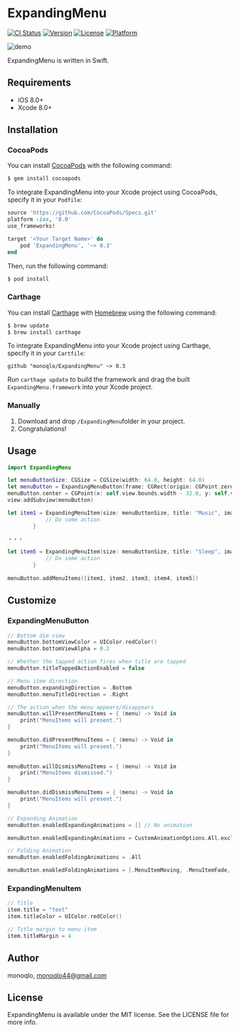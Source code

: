# ExpandingMenu

[![CI Status](http://img.shields.io/travis/monoqlo/ExpandingMenu.svg?style=flat)](https://travis-ci.org/monoqlo/ExpandingMenu)
[![Version](https://img.shields.io/cocoapods/v/ExpandingMenu.svg?style=flat)](http://cocoapods.org/pods/ExpandingMenu)
[![License](https://img.shields.io/cocoapods/l/ExpandingMenu.svg?style=flat)](http://cocoapods.org/pods/ExpandingMenu)
[![Platform](https://img.shields.io/cocoapods/p/ExpandingMenu.svg?style=flat)](http://cocoapods.org/pods/ExpandingMenu)

![demo](https://github.com/monoqlo/ExpandingMenu/blob/master/imgs/demo.gif)

ExpandingMenu is written in Swift.

## Requirements

- iOS 8.0+
- Xcode 8.0+

## Installation

### CocoaPods

You can install [CocoaPods](http://cocoapods.org) with the following command:

```bash
$ gem install cocoapods
```

To integrate ExpandingMenu into your Xcode project using CocoaPods, specify it in your `Podfile`:

```ruby
source 'https://github.com/CocoaPods/Specs.git'
platform :ios, '8.0'
use_frameworks!

target '<Your Target Name>' do
    pod 'ExpandingMenu', '~> 0.3'
end
```

Then, run the following command:

```bash
$ pod install
```

### Carthage

You can install [Carthage](https://github.com/Carthage/Carthage) with [Homebrew](http://brew.sh/) using the following command:

```bash
$ brew update
$ brew install carthage
```

To integrate ExpandingMenu into your Xcode project using Carthage, specify it in your `Cartfile`:

```ogdl
github "monoqlo/ExpandingMenu" ~> 0.3
```

Run `carthage update` to build the framework and drag the built `ExpandingMenu.framework` into your Xcode project.

### Manually
1. Download and drop ```/ExpandingMenu```folder in your project.  
2. Congratulations!  

## Usage

```swift
import ExpandingMenu

let menuButtonSize: CGSize = CGSize(width: 64.0, height: 64.0)
let menuButton = ExpandingMenuButton(frame: CGRect(origin: CGPoint.zero, size: menuButtonSize), centerImage: UIImage(named: "chooser-button-tab")!, centerHighlightedImage: UIImage(named: "chooser-button-tab-highlighted")!)
menuButton.center = CGPoint(x: self.view.bounds.width - 32.0, y: self.view.bounds.height - 72.0)
view.addSubview(menuButton)

let item1 = ExpandingMenuItem(size: menuButtonSize, title: "Music", image: UIImage(named: "chooser-moment-icon-music")!, highlightedImage: UIImage(named: "chooser-moment-icon-music-highlighted")!, backgroundImage: UIImage(named: "chooser-moment-button"), backgroundHighlightedImage: UIImage(named: "chooser-moment-button-highlighted")) { () -> Void in
            // Do some action
        }

・・・

let item5 = ExpandingMenuItem(size: menuButtonSize, title: "Sleep", image: UIImage(named: "chooser-moment-icon-sleep")!, highlightedImage: UIImage(named: "chooser-moment-icon-sleep-highlighted")!, backgroundImage: UIImage(named: "chooser-moment-button"), backgroundHighlightedImage: UIImage(named: "chooser-moment-button-highlighted")) { () -> Void in
            // Do some action
        }
        
menuButton.addMenuItems([item1, item2, item3, item4, item5])
```

## Customize

### ExpandingMenuButton

```swift
// Bottom dim view
menuButton.bottomViewColor = UIColor.redColor()
menuButton.bottomViewAlpha = 0.2

// Whether the tapped action fires when title are tapped
menuButton.titleTappedActionEnabled = false

// Menu item direction
menuButton.expandingDirection = .Bottom
menuButton.menuTitleDirection = .Right

// The action when the menu appears/disappears
menuButton.willPresentMenuItems = { (menu) -> Void in
    print("MenuItems will present.")
}

menuButton.didPresentMenuItems = { (menu) -> Void in
    print("MenuItems will present.")
}
        
menuButton.willDismissMenuItems = { (menu) -> Void in
    print("MenuItems dismissed.")
}

menuButton.didDismissMenuItems = { (menu) -> Void in
    print("MenuItems will present.")
}

// Expanding Animation
menuButton.enabledExpandingAnimations = [] // No animation

menuButton.enabledExpandingAnimations = CustomAnimationOptions.All.exclusiveOr(.MenuItemRotation)

// Folding Animation
menuButton.enabledFoldingAnimations = .All

menuButton.enabledFoldingAnimations = [.MenuItemMoving, .MenuItemFade, .MenuButtonRotation]
```


### ExpandingMenuItem

```swift
// Title
item.title = "text"
item.titleColor = UIColor.redColor()

// Title margin to menu item
item.titleMargin = 4
```

## Author

monoqlo, monoqlo44@gmail.com

## License

ExpandingMenu is available under the MIT license. See the LICENSE file for more info.
